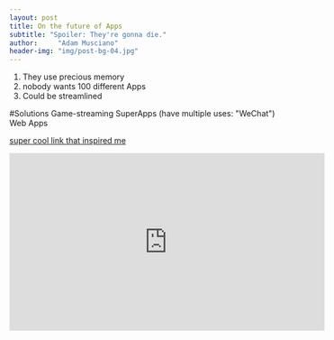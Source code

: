 ```yaml
---
layout: post
title: On the future of Apps
subtitle: "Spoiler: They're gonna die."
author:     "Adam Musciano"
header-img: "img/post-bg-04.jpg"
---
```



1) They use precious memory
2) nobody wants 100 different Apps
3) Could be streamlined

#Solutions
Game-streaming
SuperApps (have multiple uses: "WeChat")
Web Apps


[super cool link that inspired me](https://www.youtube.com/watch?v=drXNPy23Xco&t=383s)


<div style="text-align:center;">
  <iframe width="560" height="315" src="https://www.youtube.com/embed/drXNPy23Xco" frameborder="0" allowfullscreen></iframe>
</div>
